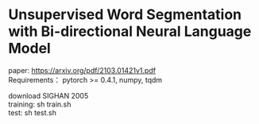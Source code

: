 # Unsupervised Word Segmentation with Bi-directional Neural Language Model
paper: https://arxiv.org/pdf/2103.01421v1.pdf  
Requirements： pytorch >= 0.4.1, numpy, tqdm  
              
download SIGHAN 2005  
training: sh train.sh  
test: sh test.sh



